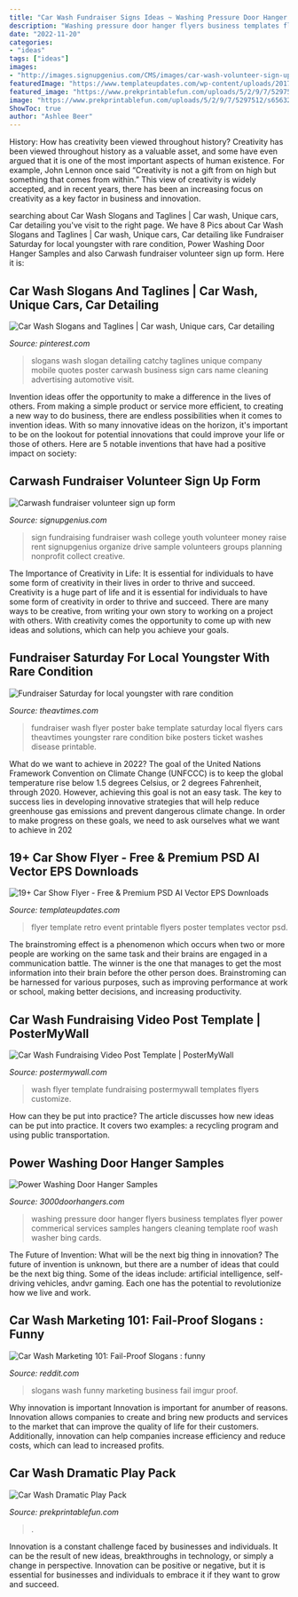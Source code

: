 ```yaml
---
title: "Car Wash Fundraiser Signs Ideas ~ Washing Pressure Door Hanger Flyers Business Templates Flyer Power Commerical Services Samples Hangers Cleaning Template Roof Wash Washer Bing Cards"
description: "Washing pressure door hanger flyers business templates flyer power commerical services samples hangers cleaning template roof wash washer bing cards"
date: "2022-11-20"
categories:
- "ideas"
tags: ["ideas"]
images:
- "http://images.signupgenius.com/CMS/images/car-wash-volunteer-sign-up.jpg"
featuredImage: "https://www.templateupdates.com/wp-content/uploads/2017/11/Car-Show-Retro-Flyer.jpg"
featured_image: "https://www.prekprintablefun.com/uploads/5/2/9/7/5297512/s656320915217186071_p387_i4_w1536.jpeg"
image: "https://www.prekprintablefun.com/uploads/5/2/9/7/5297512/s656320915217186071_p387_i4_w1536.jpeg"
ShowToc: true
author: "Ashlee Beer"
---
```



History: How has creativity been viewed throughout history?
Creativity has been viewed throughout history as a valuable asset, and some have even argued that it is one of the most important aspects of human existence. For example, John Lennon once said “Creativity is not a gift from on high but something that comes from within.” This view of creativity is widely accepted, and in recent years, there has been an increasing focus on creativity as a key factor in business and innovation.

	

		
searching about Car Wash Slogans and Taglines | Car wash, Unique cars, Car detailing you've visit to the right page. We have 8 Pics about Car Wash Slogans and Taglines | Car wash, Unique cars, Car detailing like Fundraiser Saturday for local youngster with rare condition, Power Washing Door Hanger Samples and also Carwash fundraiser volunteer sign up form. Here it is:
		
    
## Car Wash Slogans And Taglines | Car Wash, Unique Cars, Car Detailing

<img loading=lazy src="https://i.pinimg.com/736x/30/89/24/308924d961b776ec47bf33768fdfe5fb.jpg" onerror="this.onerror=null;this.src='https://tse4.mm.bing.net/th?id=OIP.GMH72hQcnsj76g2d7o2oIwHaLD&amp;pid=15.1';" alt="Car Wash Slogans and Taglines | Car wash, Unique cars, Car detailing">

_Source: pinterest.com_

>slogans wash slogan detailing catchy taglines unique company mobile quotes poster carwash business sign cars name cleaning advertising automotive visit. 

	

Invention ideas offer the opportunity to make a difference in the lives of others. From making a simple product or service more efficient, to creating a new way to do business, there are endless possibilities when it comes to invention ideas. With so many innovative ideas on the horizon, it's important to be on the lookout for potential innovations that could improve your life or those of others. Here are 5 notable inventions that have had a positive impact on society: 
    
## Carwash Fundraiser Volunteer Sign Up Form

<img loading=lazy src="http://images.signupgenius.com/CMS/images/car-wash-volunteer-sign-up.jpg" onerror="this.onerror=null;this.src='https://tse2.mm.bing.net/th?id=OIP.bUIUj3EefeS_ehlqQ-5R4QHaF3&amp;pid=15.1';" alt="Carwash fundraiser volunteer sign up form">

_Source: signupgenius.com_

>sign fundraising fundraiser wash college youth volunteer money raise rent signupgenius organize drive sample volunteers groups planning nonprofit collect creative. 

	

The Importance of Creativity in Life: It is essential for individuals to have some form of creativity in their lives in order to thrive and succeed.
Creativity is a huge part of life and it is essential for individuals to have some form of creativity in order to thrive and succeed. There are many ways to be creative, from writing your own story to working on a project with others. With creativity comes the opportunity to come up with new ideas and solutions, which can help you achieve your goals.

    
## Fundraiser Saturday For Local Youngster With Rare Condition

<img loading=lazy src="http://theavtimes.com/wp-content/uploads/2014/07/Anneliese-vs.-Blounts-Disease-Car-Wash-fundraiser-flyer.jpg" onerror="this.onerror=null;this.src='https://tse2.mm.bing.net/th?id=OIP.ptzyu1hqZtrUZSw65rJtxQHaKh&amp;pid=15.1';" alt="Fundraiser Saturday for local youngster with rare condition">

_Source: theavtimes.com_

>fundraiser wash flyer poster bake template saturday local flyers cars theavtimes youngster rare condition bike posters ticket washes disease printable. 

	

What do we want to achieve in 2022?
The goal of the United Nations Framework Convention on Climate Change (UNFCCC) is to keep the global temperature rise below 1.5 degrees Celsius, or 2 degrees Fahrenheit, through 2020. However, achieving this goal is not an easy task. The key to success lies in developing innovative strategies that will help reduce greenhouse gas emissions and prevent dangerous climate change. In order to make progress on these goals, we need to ask ourselves what we want to achieve in 202
    
## 19+ Car Show Flyer - Free &amp; Premium PSD AI Vector EPS Downloads

<img loading=lazy src="https://www.templateupdates.com/wp-content/uploads/2017/11/Car-Show-Retro-Flyer.jpg" onerror="this.onerror=null;this.src='https://tse1.mm.bing.net/th?id=OIP.Hwbu7cA9IXUOWaqmwmH7VAHaIL&amp;pid=15.1';" alt="19+ Car Show Flyer - Free &amp; Premium PSD AI Vector EPS Downloads">

_Source: templateupdates.com_

>flyer template retro event printable flyers poster templates vector psd. 

	

The brainstroming effect is a phenomenon which occurs when two or more people are working on the same task and their brains are engaged in a communication battle. The winner is the one that manages to get the most information into their brain before the other person does. Brainstroming can be harnessed for various purposes, such as improving performance at work or school, making better decisions, and increasing productivity.

    
## Car Wash Fundraising Video Post Template | PosterMyWall

<img loading=lazy src="https://d1csarkz8obe9u.cloudfront.net/posterpreviews/car-wash-fundraising-video-post-flyer-template-9409971db6991703d0e51635dfaa601b_screen.jpg?ts=1561614113" onerror="this.onerror=null;this.src='https://tse2.mm.bing.net/th?id=OIP.0rf_rOZFcPqEWnhQEpzNowAAAA&amp;pid=15.1';" alt="Car Wash Fundraising Video Post Template | PosterMyWall">

_Source: postermywall.com_

>wash flyer template fundraising postermywall templates flyers customize. 

	

How can they be put into practice?
The article discusses how new ideas can be put into practice. It covers two examples: a recycling program and using public transportation.

    
## Power Washing Door Hanger Samples

<img loading=lazy src="https://3000doorhangers.com/wp-content/uploads/2014/12/CommercialPressureWashing.jpg" onerror="this.onerror=null;this.src='https://tse1.mm.bing.net/th?id=OIP.wnzcyd-VZIG9cG7jU22GugHaMH&amp;pid=15.1';" alt="Power Washing Door Hanger Samples">

_Source: 3000doorhangers.com_

>washing pressure door hanger flyers business templates flyer power commerical services samples hangers cleaning template roof wash washer bing cards. 

	

The Future of Invention: What will be the next big thing in innovation?
The future of invention is unknown, but there are a number of ideas that could be the next big thing. Some of the ideas include: artificial intelligence, self-driving vehicles, andvr gaming. Each one has the potential to revolutionize how we live and work.

    
## Car Wash Marketing 101: Fail-Proof Slogans : Funny

<img loading=lazy src="http://i.imgur.com/0InHDM9.jpg" onerror="this.onerror=null;this.src='https://tse3.mm.bing.net/th?id=OIP.fGl70Mu1TpHayja8CLEU5AHaJ6&amp;pid=15.1';" alt="Car Wash Marketing 101: Fail-Proof Slogans : funny">

_Source: reddit.com_

>slogans wash funny marketing business fail imgur proof. 

	

Why innovation is important
Innovation is important for anumber of reasons. Innovation allows companies to create and bring new products and services to the market that can improve the quality of life for their customers. Additionally, innovation can help companies increase efficiency and reduce costs, which can lead to increased profits.

    
## Car Wash Dramatic Play Pack

<img loading=lazy src="https://www.prekprintablefun.com/uploads/5/2/9/7/5297512/s656320915217186071_p387_i4_w1536.jpeg" onerror="this.onerror=null;this.src='https://tse1.mm.bing.net/th?id=OIP.gtyMp2tBSBjcsbFddoIyOwHaJ4&amp;pid=15.1';" alt="Car Wash Dramatic Play Pack">

_Source: prekprintablefun.com_

>. 

	

Innovation is a constant challenge faced by businesses and individuals. It can be the result of new ideas, breakthroughs in technology, or simply a change in perspective. Innovation can be positive or negative, but it is essential for businesses and individuals to embrace it if they want to grow and succeed.

